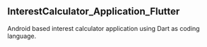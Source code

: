 ## InterestCalculator_Application_Flutter

Android based interest calculator application using Dart as coding language.
